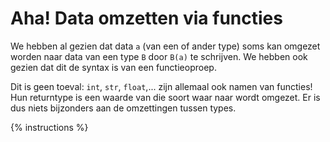 # Aha! Data omzetten via functies
We hebben al gezien dat data `a` (van een of ander type) soms kan omgezet worden naar data van een type `B` door `B(a)` te schrijven. We hebben ook gezien dat dit de syntax is van een functieoproep.

Dit is geen toeval: `int`, `str`, `float`,... zijn allemaal ook namen van functies! Hun returntype is een waarde van die soort waar naar wordt omgezet. Er is dus niets bijzonders aan de omzettingen tussen types.

{% instructions %}
